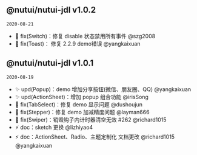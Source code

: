 ## @nutui/nutui-jdl v1.0.2

`2020-08-21`
 
* :bug: fix(Switch)：修复 disable 状态禁用所有事件 @szg2008 
* :bug: fix(Toast)： 修复 2.2.9 demo错误 @yangkaixuan


## @nutui/nutui-jdl v1.0.1

`2020-08-19`

* :sparkles: upd(Popup)：demo 增加分享按钮(微信、朋友圈、QQ) @yangkaixuan
* :sparkles: upd(ActionSheet)：增加 popup 组合功能 @irisSong
* :bug: fix(TabSelect)：修复 demo 显示问题 @dushoujun
* :bug: fix(Stepper)：修复 demo 加减精度问题 @layman666
* :bug: fix(Swiper)：销毁钩子内计时器清空无效 #262 @richard1015
* :zap: doc：sketch 更换 @lizhiyao4
* :zap: doc：ActionSheet、Radio、主题定制化 文档更改 @richard1015 @yangkaixuan
